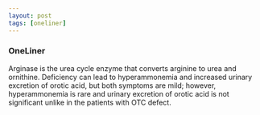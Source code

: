 ```yaml
---
layout: post
tags: [oneliner]
---
```



### OneLiner

Arginase is the urea cycle enzyme that converts arginine to urea and ornithine. Deficiency can lead to hyperammonemia and increased urinary excretion of orotic acid, but both symptoms are mild; however, hyperammonemia is rare and urinary excretion of orotic acid is not significant unlike in the patients with OTC defect.
